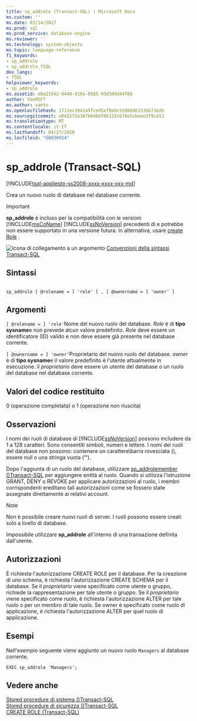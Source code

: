 ```yaml
---
title: sp_addrole (Transact-SQL) | Microsoft Docs
ms.custom: ''
ms.date: 03/14/2017
ms.prod: sql
ms.prod_service: database-engine
ms.reviewer: ''
ms.technology: system-objects
ms.topic: language-reference
f1_keywords:
- sp_addrole
- sp_addrole_TSQL
dev_langs:
- TSQL
helpviewer_keywords:
- sp_addrole
ms.assetid: e8a21642-8440-419a-8585-93d3d9d44f00
author: VanMSFT
ms.author: vanto
ms.openlocfilehash: 1711ec3941a5fced5ef9e0c32808d6153b673e2b
ms.sourcegitcommit: e042272a38fb646df05152c676e5cbeae3f9cd13
ms.translationtype: MT
ms.contentlocale: it-IT
ms.lasthandoff: 04/27/2020
ms.locfileid: "68030924"
---
```

# <a name="sp_addrole-transact-sql"></a>sp_addrole (Transact-SQL)
[!INCLUDE[tsql-appliesto-ss2008-xxxx-xxxx-xxx-md](../../includes/tsql-appliesto-ss2008-xxxx-xxxx-xxx-md.md)]

  Crea un nuovo ruolo di database nel database corrente.  
  
> [!IMPORTANT]
>  **sp_addrole** è incluso per la compatibilità con le versioni [!INCLUDE[msCoName](../../includes/msconame-md.md)] [!INCLUDE[ssNoVersion](../../includes/ssnoversion-md.md)] precedenti di e potrebbe non essere supportato in una versione futura. In alternativa, usare [create Role](../../t-sql/statements/create-role-transact-sql.md) .  
  
 ![Icona di collegamento a un argomento](../../database-engine/configure-windows/media/topic-link.gif "Icona di collegamento a un argomento") [Convenzioni della sintassi Transact-SQL](../../t-sql/language-elements/transact-sql-syntax-conventions-transact-sql.md)  
  
## <a name="syntax"></a>Sintassi  
  
```  
  
sp_addrole [ @rolename = ] 'role' [ , [ @ownername = ] 'owner' ]   
```  
  
## <a name="arguments"></a>Argomenti  
`[ @rolename = ] 'role'`Nome del nuovo ruolo del database. *Role* è di **tipo sysname**e non prevede alcun valore predefinito. *Role* deve essere un identificatore (ID) valido e non deve essere già presente nel database corrente.  
  
`[ @ownername = ] 'owner'`Proprietario del nuovo ruolo del database. *owner* è di **tipo sysname**e il valore predefinito è l'utente attualmente in esecuzione. il *proprietario* deve essere un utente del database o un ruolo del database nel database corrente.  
  
## <a name="return-code-values"></a>Valori del codice restituito  
 0 (operazione completata) o 1 (operazione non riuscita)  
  
## <a name="remarks"></a>Osservazioni  
 I nomi dei ruoli di database di [!INCLUDE[ssNoVersion](../../includes/ssnoversion-md.md)] possono includere da 1 a 128 caratteri. Sono consentiti simboli, numeri e lettere. I nomi dei ruoli del database non possono: contenere un carattere\\barra rovesciata (), essere null o una stringa vuota (**''**).  
  
 Dopo l'aggiunta di un ruolo del database, utilizzare [sp_addrolemember &#40;&#41;Transact-SQL](../../relational-databases/system-stored-procedures/sp-addrolemember-transact-sql.md) per aggiungere entità al ruolo. Quando si utilizza l'istruzione GRANT, DENY o REVOKE per applicare autorizzazioni al ruolo, i membri corrispondenti ereditano tali autorizzazioni come se fossero state assegnate direttamente ai relativi account.  
  
> [!NOTE]  
>  Non è possibile creare nuovi ruoli di server. I ruoli possono essere creati solo a livello di database.  
  
 Impossibile utilizzare **sp_addrole** all'interno di una transazione definita dall'utente.  
  
## <a name="permissions"></a>Autorizzazioni  
 È richiesta l'autorizzazione CREATE ROLE per il database. Per la creazione di uno schema, è richiesta l'autorizzazione CREATE SCHEMA per il database. Se il *proprietario* viene specificato come utente o gruppo, richiede la rappresentazione per tale utente o gruppo. Se il *proprietario* viene specificato come ruolo, è richiesta l'autorizzazione ALTER per tale ruolo o per un membro di tale ruolo. Se owner è specificato come ruolo di applicazione, è richiesta l'autorizzazione ALTER per quel ruolo di applicazione.  
  
## <a name="examples"></a>Esempi  
 Nell'esempio seguente viene aggiunto un nuovo ruolo `Managers` al database corrente.  
  
```  
EXEC sp_addrole 'Managers';  
```  
  
## <a name="see-also"></a>Vedere anche  
 [Stored procedure di sistema &#40;&#41;Transact-SQL](../../relational-databases/system-stored-procedures/system-stored-procedures-transact-sql.md)   
 [Stored procedure di sicurezza &#40;&#41;Transact-SQL](../../relational-databases/system-stored-procedures/security-stored-procedures-transact-sql.md)   
 [CREATE ROLE &#40;Transact-SQL&#41;](../../t-sql/statements/create-role-transact-sql.md)  
  
  
